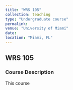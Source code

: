 ```yaml
---
title: "WRS 105"
collection: teaching
type: "Undergraduate course"
permalink: 
venue: "University of Miami"
date: 
location: "Miami, FL"
---
```


## WRS 105

### Course Description
This course 
